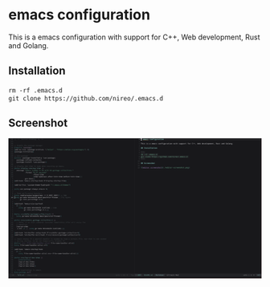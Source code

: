 # emacs configuration

This is a emacs configuration with support for C++, Web development, Rust and Golang.

## Installation

```
rm -rf .emacs.d
git clone https://github.com/nireo/.emacs.d
```

## Screenshot

![editor screenshot](./editor-screenshot.png)
